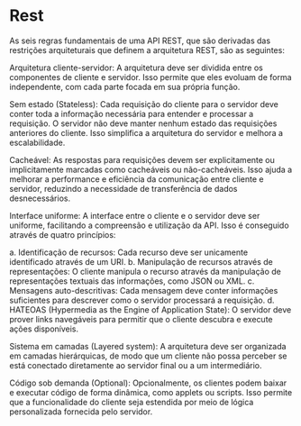 # Rest

As seis regras fundamentais de uma API REST, que são derivadas das restrições arquiteturais que definem a arquitetura REST, são as seguintes:

Arquitetura cliente-servidor: A arquitetura deve ser dividida entre os componentes de cliente e servidor. Isso permite que eles evoluam de forma independente, com cada parte focada em sua própria função.

Sem estado (Stateless): Cada requisição do cliente para o servidor deve conter toda a informação necessária para entender e processar a requisição. O servidor não deve manter nenhum estado das requisições anteriores do cliente. Isso simplifica a arquitetura do servidor e melhora a escalabilidade.

Cacheável: As respostas para requisições devem ser explicitamente ou implicitamente marcadas como cacheáveis ou não-cacheáveis. Isso ajuda a melhorar a performance e eficiência da comunicação entre cliente e servidor, reduzindo a necessidade de transferência de dados desnecessários.

Interface uniforme: A interface entre o cliente e o servidor deve ser uniforme, facilitando a compreensão e utilização da API. Isso é conseguido através de quatro princípios:

a. Identificação de recursos: Cada recurso deve ser unicamente identificado através de um URI.
b. Manipulação de recursos através de representações: O cliente manipula o recurso através da manipulação de representações textuais das informações, como JSON ou XML.
c. Mensagens auto-descritivas: Cada mensagem deve conter informações suficientes para descrever como o servidor processará a requisição.
d. HATEOAS (Hypermedia as the Engine of Application State): O servidor deve prover links navegáveis para permitir que o cliente descubra e execute ações disponíveis.

Sistema em camadas (Layered system): A arquitetura deve ser organizada em camadas hierárquicas, de modo que um cliente não possa perceber se está conectado diretamente ao servidor final ou a um intermediário.

Código sob demanda (Optional): Opcionalmente, os clientes podem baixar e executar código de forma dinâmica, como applets ou scripts. Isso permite que a funcionalidade do cliente seja estendida por meio de lógica personalizada fornecida pelo servidor.